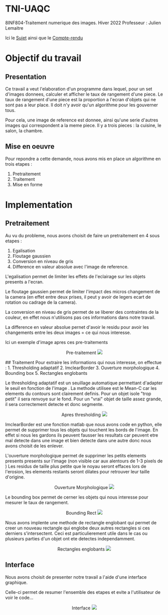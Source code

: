 # TNI-UAQC

8INF804-Traitement numerique des images.
Hiver 2022
Professeur : Julien Lemaitre

Ici le [Sujet](Sujet%20-%20TP1.pdf) ainsi que le [Compte-rendu](TP1_Traitement%20d'images.pdf)


# Objectif du travail
## Presentation

Ce travail a veut l'elaboration d'un programme dans lequel, pour un set d'images donnees, calculer et afficher le taux de rangement d'une piece. Le taux de rangement d'une piece est la proportion a l'ecran d'objets qui ne sont pas a leur place. Il doit n'y avoir qu'un algorithme pour les gouverner tous.

Pour cela, une image de reference est donnee, ainsi qu'une serie d'autres images qui correspondent a la meme piece. Il y a trois pieces : la cuisine, le salon, la chambre.

## Mise en oeuvre
Pour repondre a cette demande, nous avons mis en place un algorithme en trois etapes :
1. Pretraitement
2. Traitement
3. Mise en forme

# Implementation

## Pretraitement

Au vu du probleme, nous avons choisit de faire un pretraitement en 4 sous etapes :
1. Egalisation
2. Floutage gaussien
3. Conversion en niveau de gris
4. Difference en valeur absolue avec l'image de reference.

L'egalisation permet de limiter les effets de l'eclairage sur les objets presents a l'ecran.

Le floutage gaussien permet de limiter l'impact des micros changement de la camera (en effet entre deux prises, il peut y avoir de legers ecart de rotation ou cadrage de la camera).

La conversion en niveau de gris permet de se liberer des contraintes de la couleur, en effet nous n'utilisons pas ces informations dans notre travail.

La difference en valeur absolue pernet d'avoir le residu pour avoir les changements entre les deux images = ce qui nous interesse.

Ici un exemple d'image apres ces pre-traitements

<p align="center">
Pre-traitement
  <img src="Ress/Images/pretraitement.jpg" />
</p>
## Traitement
Pour extraire les informations qui nous interesse, on effectue :
1. Thresholding adaptatif
2. ImclearBorder
3. Ouverture morphologique
4. Bounding box
5. Rectangles englobants

Le thresholding adaptatif est un seuillage automatique permettant d'adapter le seuil en fonction de l'image .  La methode utilisee est le Mean-C car les elements du contours sont clairement definis. Pour un objet isole "trop petit" il sera renvoye sur le fond. Pour un "vrai" objet de taille assez grande, il sera correctement detecte et donc segmente.

<p align="center">
Apres thresholding
  <img src="Ress/Images/threshold.jpg" />
</p>

ImclearBorder est une fonction matlab que nous avons code en python, elle permet de supprimer tous les objets qui touchent les bords de l'image. En effet si nous les gardons ils peuvent fausser les resultats car peuvent etre mal detecte dans une image et bien detecte dans une autre donc nous avons choisit de les enlever. 


L'ouverture morphologique permet de supprimer les petits elements presents presents sur l'image (non visible car aux alentours de 1-3 pixels de ) Les residus de taille plus petite que le noyau seront effaces lors de l'erosion, les elements restants seront dilates pour retrouver leur taille d'origine.

<p align="center">
Ouverture Morphologique
  <img src="Ress/Images/ouverture.jpg" />
</p>

Le bounding box permet de cerner les objets qui nous interesse pour  mesurer le taux de rangement.

<p align="center">
Bounding Rect
  <img src="Ress/Images/bounding.jpg" />
</p>

Nous avons implente une methode de rectangle englobant qui permet de creer un nouveau rectangle qui englobe deux autres rectangles si ces derniers s'intersectent. Ceci est particulierement utile dans le cas ou plusieurs parties d'un objet ont ete detectes independamment.

<p align="center">
Rectangles englobants
  <img src="Ress/Images/bounding-rect.jpg" />
</p>

## Interface

Nous avons choisit de presenter notre travail a l'aide d'une interface graphique.

Celle-ci permet de resumer l'ensemble des etapes et evite a l'utilisateur de voir le code... 

<p align="center">
Interface
  <img src="Ress/Images/interface.jpg" />
</p>